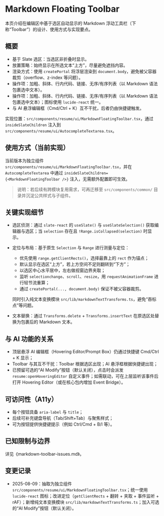 # Markdown Floating Toolbar

本页介绍在编辑区中基于选区自动显示的 Markdown 浮动工具栏（下称“Toolbar”）的设计、使用方式与实现要点。

## 概要

- 基于 Slate 选区：当选区非折叠时显示。
- 放置策略：始终显示在所选文本“上方”，尽量避免遮挡内容。
- 渲染方式：使用 `createPortal` 将浮层渲染到 `document.body`，避免被父容器裁剪（overflow、z-index 等问题）。
- 操作项：加粗、斜体、行内代码、链接、无序/有序列表（以 Markdown 语法包裹选中文本）。
 - 操作项：加粗、斜体、行内代码、链接、无序/有序列表（以 Markdown 语法包裹选中文本）；图标使用 `lucide-react` 统一。
- 与 AI 悬浮编辑框（Cmd/Ctrl + K）互不干扰，后者仍由快捷键触发。

实现位置：`src/components/resume/ui/MarkdownFloatingToolbar.tsx`，通过 `insideSlateChildren` 注入到 `src/components/resume/ui/AutocompleteTextarea.tsx`。

## 使用方式（当前实现）

当前版本为独立组件 `src/components/resume/ui/MarkdownFloatingToolbar.tsx`，并在 `AutocompleteTextarea` 中通过 `insideSlateChildren={<MarkdownFloatingToolbar />}` 注入，无需额外配置即可生效。

> 说明：若后续有跨模块复用需求，可再迁移至 `src/components/common/` 目录并沉淀公共样式与子组件。

## 关键实现细节

- 选区侦测：通过 `slate-react` 的 `useSlate()` 与 `useSlateSelection()` 获取编辑器与选区；当 `selection` 存在且 `!Range.isCollapsed(selection)` 时显示。
- 定位与布局：基于原生 `Selection` 与 `Range` 进行测量与定位：
  - 优先使用 `range.getClientRects()`，选择最靠上的 `rect` 作为锚点；
  - 默认显示在选区“上方”，若上方空间不足则翻转到“下方”；
  - 以选区中心水平居中，左右做视窗边界夹取；
  - 监听 `selectionchange`、`scroll`、`resize`，用 `requestAnimationFrame` 进行轻节流重算；
  - 通过 `createPortal(..., document.body)` 保证不被父容器裁剪。
  
  同时引入纯文本变换模块 `src/lib/markdownTextTransforms.ts`，避免“吞标点”等问题。
- 文本替换：通过 `Transforms.delete` + `Transforms.insertText` 在原选区处替换为包裹后的 Markdown 文本。

## 与 AI 功能的关系

- 顶层悬浮 AI 编辑框（Hovering Editor/Prompt Box）仍通过快捷键 Cmd/Ctrl + K 显示；
- Toolbar 与其互不干扰：Toolbar 根据选区出现；AI 悬浮框根据快捷键出现；
- 已预留可选的“AI Modify”按钮（默认关闭），点击时会派发 `resume:openHoveringEditor` 自定义事件；如需联动，可在上层监听该事件后打开 Hovering Editor（或在核心包内增加 Event Bridge）。

## 可访问性（A11y）

- 每个按钮具备 `aria-label` 与 `title`；
- 后续可补充键盘导航（Tab/Shift+Tab）与聚焦样式；
- 可为按钮提供快捷键提示（例如 Ctrl/Cmd + B/I 等）。

## 已知限制与边界

详见《markdown-toolbar-issues.md》。

## 变更记录

- 2025-08-09：抽取为独立组件 `src/components/resume/ui/MarkdownFloatingToolbar.tsx`；统一使用 `lucide-react` 图标；改进定位（`getClientRects` + 翻转 + 夹取 + 事件监听 + rAF）；新增纯文本变换模块 `src/lib/markdownTextTransforms.ts`；加入可选的“AI Modify”按钮（默认关闭）。
